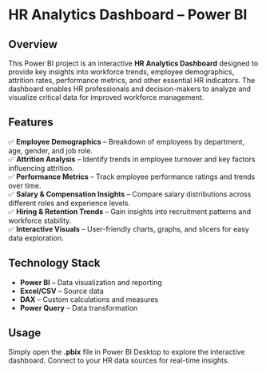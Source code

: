 # **HR Analytics Dashboard – Power BI**  

## **Overview**  
This Power BI project is an interactive **HR Analytics Dashboard** designed to provide key insights into workforce trends, employee demographics, attrition rates, performance metrics, and other essential HR indicators. The dashboard enables HR professionals and decision-makers to analyze and visualize critical data for improved workforce management.  

## **Features**  
✅ **Employee Demographics** – Breakdown of employees by department, age, gender, and job role.  
✅ **Attrition Analysis** – Identify trends in employee turnover and key factors influencing attrition.  
✅ **Performance Metrics** – Track employee performance ratings and trends over time.  
✅ **Salary & Compensation Insights** – Compare salary distributions across different roles and experience levels.  
✅ **Hiring & Retention Trends** – Gain insights into recruitment patterns and workforce stability.  
✅ **Interactive Visuals** – User-friendly charts, graphs, and slicers for easy data exploration.  

## **Technology Stack**  
- **Power BI** – Data visualization and reporting  
- **Excel/CSV** – Source data  
- **DAX** – Custom calculations and measures  
- **Power Query** – Data transformation  

## **Usage**  
Simply open the **.pbix** file in Power BI Desktop to explore the interactive dashboard. Connect to your HR data sources for real-time insights.  
